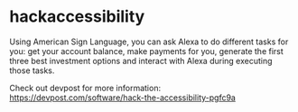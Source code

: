 # hackaccessibility
Using American Sign Language, you can ask Alexa to do different tasks for you: get your account balance, make payments for you, generate the first three best investment options and interact with Alexa during executing those tasks.

Check out devpost for more information: 
https://devpost.com/software/hack-the-accessibility-pgfc9a
